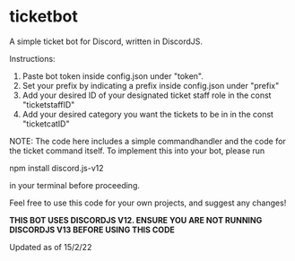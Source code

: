 # ticketbot
A simple ticket bot for Discord, written in DiscordJS.

Instructions:
1. Paste bot token inside config.json under "token".
2. Set your prefix by indicating a prefix inside config.json under "prefix"
3. Add your desired ID of your designated ticket staff role in the const "ticketstaffID"
4. Add your desired category you want the tickets to be in in the const "ticketcatID"

NOTE:
The code here includes a simple commandhandler and the code for the ticket command itself.
To implement this into your bot, please run

npm install discord.js-v12 

in your terminal before proceeding.

Feel free to use this code for your own projects, and suggest any changes!


**THIS BOT USES DISCORDJS V12. ENSURE YOU ARE NOT RUNNING DISCORDJS V13 BEFORE USING THIS CODE**

Updated as of 15/2/22
